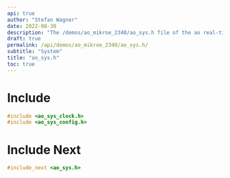 ```yaml
---
api: true
author: "Stefan Wagner"
date: 2022-08-30
description: "The /demos/ao_mikroe_2340/ao_sys.h file of the ao real-time operating system."
draft: true
permalink: /api/demos/ao_mikroe_2340/ao_sys.h/
subtitle: "System"
title: "ao_sys.h"
toc: true
---
```


# Include

```c
#include <ao_sys_clock.h>
#include <ao_sys_config.h>
```

# Include Next

```c
#include_next <ao_sys.h>
```
